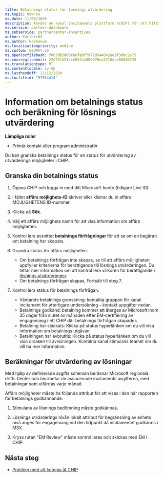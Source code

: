 ```yaml
---
title: Betalnings status för lösnings utvärdering
ms.topic: how-to
ms.date: 11/09/2020
description: Använd en kanal incitaments plattform (CHIP) för att hitta information om utvärderings möjligheter för lösningar, deras beräkningar och deras betalnings status.
ms.service: partner-dashboard
ms.subservice: partnercenter-incentives
author: Karthic83
ms.author: kashanum
ms.localizationpriority: medium
ms.custom: SEOMAY.20
ms.openlocfilehash: f005db5d69fe6febf79720544642ee9f3d8c2e75
ms.sourcegitcommit: 22d79fb31cce852ae809078ea2310ebc80030739
ms.translationtype: MT
ms.contentlocale: sv-SE
ms.lasthandoff: 12/12/2020
ms.locfileid: "97354414"
---
```

# <a name="solution-assessment-payment-status-and-calculation-info"></a>Information om betalnings status och beräkning för lösnings utvärdering

**Lämpliga roller**

- Primär kontakt eller program administratör

Du kan granska betalnings status för en status för utvärdering av utvärderings möjligheter i CHIP.

## <a name="how-to-review-your-payment-status"></a>Granska din betalnings status

1. Öppna CHIP och logga in med ditt Microsoft-konto (tidigare Live ID).
2. I fältet **affärs möjlighets-ID** skriver eller klistrar du in affärs MÖJLIGHETENS ID-nummer.
3. Klicka på **Sök**.
4. Välj ett affärs möjlighets namn för att visa information om affärs möjligheten.
5. Kontrol lera avsnittet **betalnings förfrågningar** för att se om en begäran om betalning har skapats.
6. Granska status för affärs möjligheten.

    - Om betalnings förfrågan inte skapas, se till att affärs möjligheten uppfyller kriterierna för berättigande till lösnings utvärderingen. Du hittar mer information om att kontrol lera villkoren för berättigande i [lösnings utvärderingen](chip-solution-assessment.md).
    - Om betalnings förfrågan skapas, Fortsätt till steg 7.
7. Kontrol lera status för betalnings förfrågan.

    - Väntande betalnings granskning: kontakta gruppen för kanal incitament för ytterligare undersökning – kontakt uppgifter nedan.
    - Betalnings godkänd: betalning kommer att återges av Microsoft inom 35 dagar från slutet av månaden efter EM-certifiering av engagemang i ett CHIP där betalnings förfrågan skapades
    -  Betalning har skickats: Klicka på status hyperlänken om du vill visa information om betalnings utgåvan.
    - Betalningen har avbrutits: Klicka på status hyperlänken om du vill visa orsaken till avvisningen. Kontakta kanal stimulans teamet om du vill ha mer information.

## <a name="calculations-for-solutions-assessment"></a>Beräkningar för utvärdering av lösningar

Med hjälp av definierade avgifts scheman beräknar Microsoft regionala drifts Center och bearbetar de associerade incitaments avgifterna, med betalningar som utfärdas varje månad.

Affärs möjligheter måste ha följande attribut för att visas i den här rapporten för betalnings godkännande:

1. Stimulans av lösnings bedömning måste godkännas.

1. Lösnings utvärderings nivån lokalt attribut för begränsning av enhets nivå anges för engagemang vid den tidpunkt då incitamentet godkänns i MSX.
 
1. Kryss rutan "EM Review" måste kontrol leras och skickas med EM i CHIP.

## <a name="next-steps"></a>Nästa steg

- [Problem med att komma åt CHIP](chip-access-trouble.md) 
